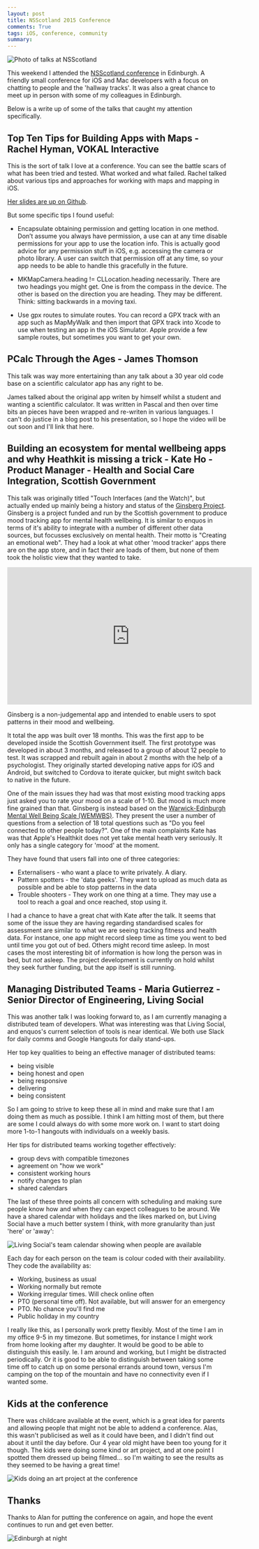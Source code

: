 ```yaml
---
layout: post
title: NSScotland 2015 Conference
comments: True
tags: iOS, conference, community
summary: 
---
```


![Photo of talks at NSScotland](/public/nsscotland_talks.jpg)

This weekend I attended the [NSScotland conference](http://nsscotland.com/) in Edinburgh. A friendly small conference for iOS and Mac developers with a focus on chatting to people and the 'hallway tracks'. It was also a great chance to meet up in person with some of my colleagues in Edinburgh.

Below is a write up of some of the talks that caught my attention specifically.

## Top Ten Tips for Building Apps with Maps - Rachel Hyman, VOKAL Interactive

This is the sort of talk I love at a conference. You can see the battle scars of what has been tried and tested. What worked and what failed. Rachel talked about various tips and approaches for working with maps and mapping in iOS. 

[Her slides are up on Github](https://github.com/rachelhyman/nsscotland).

But some specific tips I found useful:

- Encapsulate obtaining permission and getting location in one method.
Don’t assume you always have permission, a use can at any time disable permissions for your app to use the location info. This is actually good advice for any permission stuff in iOS, e.g. accessing the camera or photo library. A user can switch that permission off at any time, so your app needs to be able to handle this gracefully in the future.

- MKMapCamera.heading != CLLocation.heading necessarily. There are two headings you might get. One is from the compass in the device. The other is based on the direction you are heading. They may be different. Think: sitting backwards in a moving taxi.

- Use gpx routes to simulate routes. You can record a GPX track with an app such as MapMyWalk and then import that GPX track into Xcode to use when testing an app in the iOS Simulator. Apple provide a few sample routes, but sometimes you want to get your own.

## PCalc Through the Ages - James Thomson

This talk was way more entertaining than any talk about a 30 year old code base on a scientific calculator app has any right to be.

James talked about the original app writen by himself whilst a student and wanting a scientific calculator. It was written in Pascal and then over time bits an pieces have been wrapped and re-writen in various languages. I can't do justice in a blog post to his presentation, so I hope the video will be out soon and I'll link that here.

## Building an ecosystem for mental wellbeing apps and why Heathkit is missing a trick - Kate Ho - Product Manager - Health and Social Care Integration, Scottish Government

This talk was originally titled "Touch Interfaces (and the Watch)", but actually ended up mainly being a history and status of the [Ginsberg Project](https://www.ginsberg.io/). Ginsberg is a project funded and run by the Scottish government to produce mood tracking app for mental health wellbeing. It is similar to enquos in terms of it's ability to integrate with a number of different other data sources, but focusses exclusively on mental health. Their motto is "Creating an emotional web". They had a look at what other 'mood tracker' apps there are on the app store, and in fact their are loads of them, but none of them took the holistic view that they wanted to take.

<iframe width="560" height="315" src="https://www.youtube.com/embed/VIsuXsseAdE" frameborder="0" allowfullscreen></iframe>

Ginsberg is a non-judgemental app and intended to enable users to spot patterns in their mood and wellbeing.

It total the app was built over 18 months. This was the first app to be developed inside the Scottish Government itself. The first prototype was developed in about 3 months, and released to a group of about 12 people to test. It was scrapped and rebuilt again in about 2 months with the help of a psychologist. They originally started developing native apps for iOS and Android, but switched to Cordova to iterate quicker, but might switch back to native in the future.

One of the main issues they had was that most existing mood tracking apps just asked you to rate your mood on a scale of 1-10. But mood is much more fine grained than that. Ginsberg is instead based on the [Warwick-Edinburgh Mental Well Being Scale (WEMWBS)](http://www.healthscotland.com/scotlands-health/population/Measuring-positive-mental-health.aspx). They present the user a number of questions from a selection of 18 total questions such as "Do you feel connected to other people today?". One of the main complaints Kate has was that Apple's Healthkit does not yet take mental heath very seriously. It only has a single category for 'mood' at the moment.

They have found that users fall into one of three categories:

- Externalisers - who want a place to write privately. A diary.
- Pattern spotters - the 'data geeks'. They want to upload as much data as possible and be able to stop patterns in the data
- Trouble shooters - They work on one thing at a time. They may use a tool to reach a goal and once reached, stop using it.

I had a chance to have a great chat with Kate after the talk. It seems that some of the issue they are having regarding standardised scales for assessment are similar to what we are seeing tracking fitness and health data. For instance, one app might record sleep time as time you went to bed until time you got out of bed. Others might record time asleep. In most cases the most interesting bit of information is how long the person was in bed, but *not* asleep. The project development is currently on hold whilst they seek further funding, but the app itself is still running.

## Managing Distributed Teams - Maria Gutierrez - Senior Director of Engineering, Living Social

This was another talk I was looking forward to, as I am currently managing a distributed team of developers. What was interesting was that Living Social, and enquos's current selection of tools is near identical. We both use Slack for daily comms and Google Hangouts for daily stand-ups.

Her top key qualities to being an effective manager of distributed teams:

- being visible
- being honest and open
- being responsive
- delivering
- being consistent

So I am going to strive to keep these all in mind and make sure that I am doing them as much as possible. I think I am hitting most of them, but there are some I could always do with some more work on. I want to start doing more 1-to-1 hangouts with individuals on a weekly basis.

Her tips for distributed teams working together effectively:

- group devs with compatible timezones
- agreement on "how we work"
- consistent working hours
- notify changes to plan
- shared calendars

The last of these three points all concern with scheduling and making sure people know how and when they can expect colleagues to be around. We have a shared calendar with holidays and the likes marked on, but Living Social have a much better system I think, with more granularity than just 'here' or 'away':

![Living Social's team calendar showing when people are available](/public/livingsocial_calendar.jpg)

Each day for each person on the team is colour coded with their availability. They code the availability as:

- Working, business as usual
- Working normally but remote
- Working irregular times. Will check online often
- PTO (personal time off). Not available, but will answer for an emergency
- PTO. No chance you'll find me
- Public holiday in my country

I really like this, as I personally work pretty flexibly. Most of the time I am in my office 9-5 in my timezone. But sometimes, for instance I might work from home looking after my daughter. It would be good to be able to distinguish this easily. Ie. I am around and working, but I might be distracted periodically. Or it is good to be able to distinguish between taking some time off to catch up on some personal errands around town, versus I'm camping on the top of the mountain and have no connectivity even if I wanted some.

## Kids at the conference

There was childcare available at the event, which is a great idea for parents and allowing people that might not be able to addend a conference. Alas, this wasn't publicised as well as it could have been, and I didn't find out about it until the day before. Our 4 year old might have been too young for it though. The kids were doing some kind or art project, and at one point I spotted them dressed up being filmed... so I'm waiting to see the results as they seemed to be having a great time!

![Kids doing an art project at the conference](/public/nsscotland_kids.jpg)

## Thanks

Thanks to Alan for putting the conference on again, and hope the event continues to run and get even better.

![Edinburgh at night](/public/edinburgh_night.jpg)
